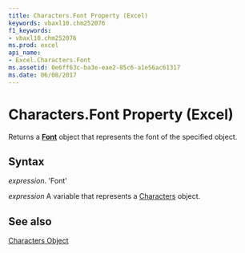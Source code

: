```yaml
---
title: Characters.Font Property (Excel)
keywords: vbaxl10.chm252076
f1_keywords:
- vbaxl10.chm252076
ms.prod: excel
api_name:
- Excel.Characters.Font
ms.assetid: 0e6ff63c-ba3e-eae2-85c6-a1e56ac61317
ms.date: 06/08/2017
---
```



# Characters.Font Property (Excel)

Returns a  **[Font](Excel.Font(objec).md)** object that represents the font of the specified object.


## Syntax

 _expression_. 'Font'

 _expression_ A variable that represents a [Characters](./Excel.Characters.md) object.


## See also


[Characters Object](Excel.Characters.md)

